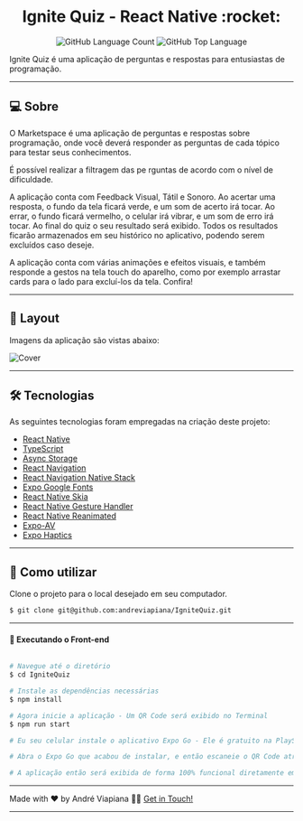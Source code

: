 <p align="center">
  <h1 align="center">Ignite Quiz - React Native :rocket:</h1>
</p>

<p align="center" margin-top="25px" >
  <img alt="GitHub Language Count" src="https://img.shields.io/github/languages/count/andreviapiana/IgniteQuiz" />

  <img alt="GitHub Top Language" src="https://img.shields.io/github/languages/top/andreviapiana/IgniteQuiz" />
</p>


Ignite Quiz é uma aplicação de perguntas e respostas para entusiastas de programação.

___

## 💻 Sobre
O Marketspace é uma aplicação de perguntas e respostas sobre programação, onde você deverá responder as perguntas de cada tópico para testar seus conhecimentos.

É possível realizar a filtragem das pe rguntas de acordo com o nível de dificuldade.

A aplicação conta com Feedback Visual, Tátil e Sonoro. Ao acertar uma resposta, o fundo da tela ficará verde, e um som  de acerto irá tocar. Ao errar, o fundo ficará vermelho, o celular irá vibrar, e um som de erro irá tocar. Ao final do quiz o seu resultado será exibido. Todos os resultados ficarão armazenados em seu histórico no aplicativo, podendo serem excluídos caso deseje.

A aplicação conta com várias animações e efeitos visuais, e também responde a gestos na tela touch do aparelho, como por exemplo arrastar cards para o lado para excluí-los da tela. Confira!

___

## 🎨 Layout
Imagens da aplicação são vistas abaixo:

![Cover](https://github.com/andreviapiana/Marketspace/assets/106932234/a877a399-a38b-4384-bfca-523e63d5f6b7)

___

## 🛠 Tecnologias

As seguintes tecnologias foram empregadas na criação deste projeto:

- [React Native](https://reactnative.dev/)
- [TypeScript](https://www.typescriptlang.org/)
- [Async Storage](https://reactnative.dev/docs/asyncstorage)
- [React Navigation](https://reactnavigation.org/)
- [React Navigation Native Stack](https://reactnavigation.org/docs/native-stack-navigator/)
- [Expo Google Fonts](https://github.com/expo/google-fonts)
- [React Native Skia](https://docs.expo.dev/versions/latest/sdk/skia/)
- [React Native Gesture Handler](https://docs.swmansion.com/react-native-gesture-handler/docs/)
- [React Native Reanimated](https://docs.swmansion.com/react-native-reanimated/)
- [Expo-AV](https://docs.expo.dev/versions/latest/sdk/av/)
- [Expo Haptics](https://docs.expo.dev/versions/latest/sdk/haptics/)

___

## 🚀 Como utilizar

Clone o projeto para o local desejado em seu computador.

```bash
$ git clone git@github.com:andreviapiana/IgniteQuiz.git
```
___

#### 🚧 Executando o Front-end
```bash

# Navegue até o diretório
$ cd IgniteQuiz

# Instale as dependências necessárias
$ npm install

# Agora inicie a aplicação - Um QR Code será exibido no Terminal
$ npm run start

# Eu seu celular instale o aplicativo Expo Go - Ele é gratuito na PlayStore.

# Abra o Expo Go que acabou de instalar, e então escaneie o QR Code através do aplicativo.

# A aplicação então será exibida de forma 100% funcional diretamente em seu celular.

```

___

Made with ❤️ by André Viapiana 👋🏽 [Get in Touch!](https://www.linkedin.com/in/andreviapiana/)

---
